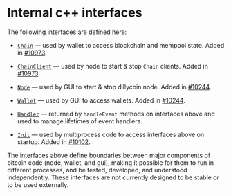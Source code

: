# Internal c++ interfaces

The following interfaces are defined here:

* [`Chain`](chain.h) — used by wallet to access blockchain and mempool state. Added in [#10973](https://github.com/bitcoin/bitcoin/pull/10973).

* [`ChainClient`](chain.h) — used by node to start & stop `Chain` clients. Added in [#10973](https://github.com/bitcoin/bitcoin/pull/10973).

* [`Node`](node.h) — used by GUI to start & stop dillycoin node. Added in [#10244](https://github.com/bitcoin/bitcoin/pull/10244).

* [`Wallet`](wallet.h) — used by GUI to access wallets. Added in [#10244](https://github.com/bitcoin/bitcoin/pull/10244).

* [`Handler`](handler.h) — returned by `handleEvent` methods on interfaces above and used to manage lifetimes of event handlers.

* [`Init`](init.h) — used by multiprocess code to access interfaces above on startup. Added in [#10102](https://github.com/bitcoin/bitcoin/pull/10102).

The interfaces above define boundaries between major components of bitcoin code (node, wallet, and gui), making it possible for them to run in different processes, and be tested, developed, and understood independently. These interfaces are not currently designed to be stable or to be used externally.
